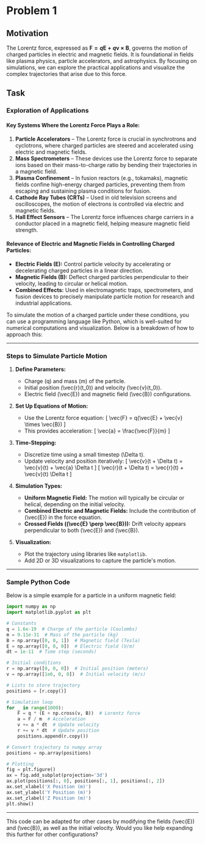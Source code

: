 # Problem 1

## Motivation

The Lorentz force, expressed as **$\mathbf{F} = q\mathbf{E} + q\mathbf{v} \times \mathbf{B}$**, governs the motion of charged particles in electric and magnetic fields. It is foundational in fields like plasma physics, particle accelerators, and astrophysics. By focusing on simulations, we can explore the practical applications and visualize the complex trajectories that arise due to this force.

## Task

### Exploration of Applications  

#### **Key Systems Where the Lorentz Force Plays a Role:**  
1. **Particle Accelerators** – The Lorentz force is crucial in synchrotrons and cyclotrons, where charged particles are steered and accelerated using electric and magnetic fields.  
2. **Mass Spectrometers** – These devices use the Lorentz force to separate ions based on their mass-to-charge ratio by bending their trajectories in a magnetic field.  
3. **Plasma Confinement** – In fusion reactors (e.g., tokamaks), magnetic fields confine high-energy charged particles, preventing them from escaping and sustaining plasma conditions for fusion.  
4. **Cathode Ray Tubes (CRTs)** – Used in old television screens and oscilloscopes, the motion of electrons is controlled via electric and magnetic fields.  
5. **Hall Effect Sensors** – The Lorentz force influences charge carriers in a conductor placed in a magnetic field, helping measure magnetic field strength.  

#### **Relevance of Electric and Magnetic Fields in Controlling Charged Particles:**  
- **Electric Fields ($\mathbf{E}$):** Control particle velocity by accelerating or decelerating charged particles in a linear direction.  
- **Magnetic Fields ($\mathbf{B}$):** Deflect charged particles perpendicular to their velocity, leading to circular or helical motion.  
- **Combined Effects:** Used in electromagnetic traps, spectrometers, and fusion devices to precisely manipulate particle motion for research and industrial applications.  

To simulate the motion of a charged particle under these conditions, you can use a programming language like Python, which is well-suited for numerical computations and visualization. Below is a breakdown of how to approach this:

---

### **Steps to Simulate Particle Motion**
1. **Define Parameters:**
   - Charge \(q\) and mass \(m\) of the particle.
   - Initial position \(\vec{r}(t_0)\) and velocity \(\vec{v}(t_0)\).
   - Electric field \(\vec{E}\) and magnetic field \(\vec{B}\) configurations.

2. **Set Up Equations of Motion:**
   - Use the Lorentz force equation:
     \[
     \vec{F} = q(\vec{E} + \vec{v} \times \vec{B})
     \]
   - This provides acceleration:
     \[
     \vec{a} = \frac{\vec{F}}{m}
     \]

3. **Time-Stepping:**
   - Discretize time using a small timestep \(\Delta t\).
   - Update velocity and position iteratively:
     \[
     \vec{v}(t + \Delta t) = \vec{v}(t) + \vec{a} \Delta t
     \]
     \[
     \vec{r}(t + \Delta t) = \vec{r}(t) + \vec{v}(t) \Delta t
     \]

4. **Simulation Types:**
   - **Uniform Magnetic Field:** The motion will typically be circular or helical, depending on the initial velocity.
   - **Combined Electric and Magnetic Fields:** Include the contribution of \(\vec{E}\) in the force equation.
   - **Crossed Fields (\(\vec{E} \perp \vec{B}\)):** Drift velocity appears perpendicular to both \(\vec{E}\) and \(\vec{B}\).

5. **Visualization:**
   - Plot the trajectory using libraries like `matplotlib`.
   - Add 2D or 3D visualizations to capture the particle's motion.

---

### **Sample Python Code**
Below is a simple example for a particle in a uniform magnetic field:

```python
import numpy as np
import matplotlib.pyplot as plt

# Constants
q = 1.6e-19  # Charge of the particle (Coulombs)
m = 9.11e-31  # Mass of the particle (kg)
B = np.array([0, 0, 1])  # Magnetic field (Tesla)
E = np.array([0, 0, 0])  # Electric field (V/m)
dt = 1e-11  # Time step (seconds)

# Initial conditions
r = np.array([0, 0, 0])  # Initial position (meters)
v = np.array([1e6, 0, 0])  # Initial velocity (m/s)

# Lists to store trajectory
positions = [r.copy()]

# Simulation loop
for _ in range(1000):
    F = q * (E + np.cross(v, B))  # Lorentz force
    a = F / m  # Acceleration
    v += a * dt  # Update velocity
    r += v * dt  # Update position
    positions.append(r.copy())

# Convert trajectory to numpy array
positions = np.array(positions)

# Plotting
fig = plt.figure()
ax = fig.add_subplot(projection='3d')
ax.plot(positions[:, 0], positions[:, 1], positions[:, 2])
ax.set_xlabel('X Position (m)')
ax.set_ylabel('Y Position (m)')
ax.set_zlabel('Z Position (m)')
plt.show()
```

---

This code can be adapted for other cases by modifying the fields \(\vec{E}\) and \(\vec{B}\), as well as the initial velocity. Would you like help expanding this further for other configurations?